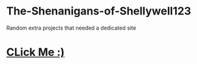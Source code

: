 # The-Shenanigans-of-Shellywell123
Random extra projects that needed a dedicated site

# [CLick Me :)](https://shellywell123.github.io/The-Shenanigans-of-Shellywell123/)
